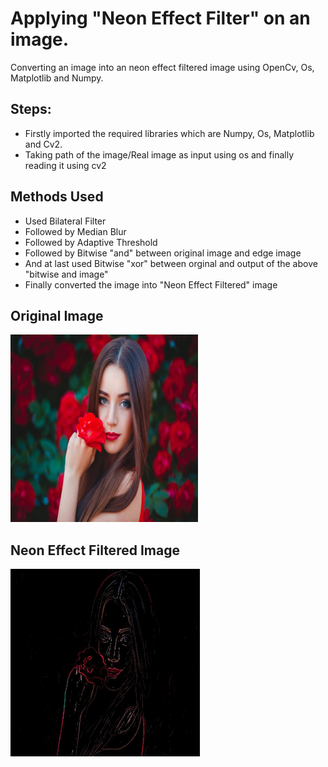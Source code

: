 # Applying "Neon Effect Filter" on an image.

Converting an image into an neon effect filtered image using OpenCv, Os, Matplotlib and Numpy.

## Steps:
* Firstly imported the required libraries which are Numpy, Os, Matplotlib and Cv2.
* Taking path of the image/Real image as input using os and finally reading it using cv2

## Methods Used
* Used Bilateral Filter
* Followed by Median Blur
* Followed by Adaptive Threshold
* Followed by Bitwise "and" between original image and edge image
* And at last used Bitwise "xor" between orginal and output of the above "bitwise and image"
* Finally converted the image into "Neon Effect Filtered" image



## Original Image
<img src="Images/image_.jpg" height="300px">

## Neon Effect Filtered Image
<img src="Images/(Neon Effect Filter)image_.jpg" height="300px">

